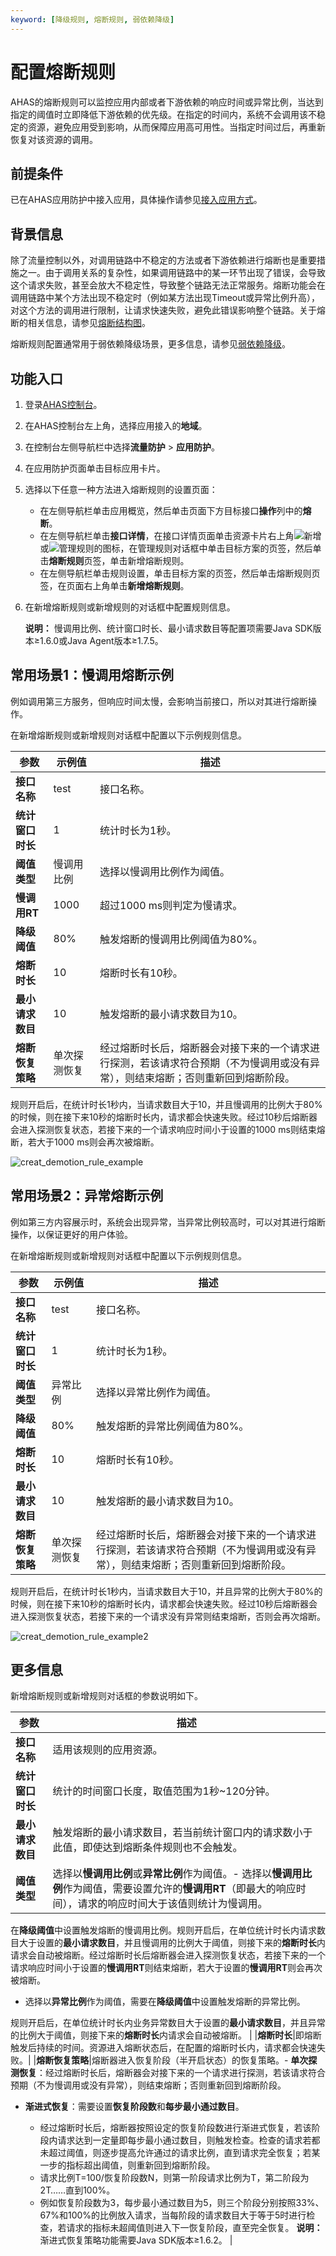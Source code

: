 ```yaml
---
keyword: [降级规则, 熔断规则, 弱依赖降级]
---
```


# 配置熔断规则

AHAS的熔断规则可以监控应用内部或者下游依赖的响应时间或异常比例，当达到指定的阈值时立即降低下游依赖的优先级。在指定的时间内，系统不会调用该不稳定的资源，避免应用受到影响，从而保障应用高可用性。当指定时间过后，再重新恢复对该资源的调用。

## 前提条件

已在AHAS应用防护中接入应用，具体操作请参见[接入应用方式](/cn.zh-CN/流量防护/应用防护/接入应用/接入应用方式.md)。

## 背景信息

除了流量控制以外，对调用链路中不稳定的方法或者下游依赖进行熔断也是重要措施之一。由于调用关系的复杂性，如果调用链路中的某一环节出现了错误，会导致这个请求失败，甚至会放大不稳定性，导致整个链路无法正常服务。熔断功能会在调用链路中某个方法出现不稳定时（例如某方法出现Timeout或异常比例升高），对这个方法的调用进行限制，让请求快速失败，避免此错误影响整个链路。关于熔断的相关信息，请参见[熔断结构图](https://github.com/Netflix/Hystrix/wiki)。

熔断规则配置通常用于弱依赖降级场景，更多信息，请参见[弱依赖降级](/cn.zh-CN/流量防护/应用防护/参考信息/应用防护方法/弱依赖降级.md)。

## 功能入口

1.  登录[AHAS控制台](https://ahas.console.aliyun.com/)。
2.  在AHAS控制台左上角，选择应用接入的**地域**。
3.  在控制台左侧导航栏中选择**流量防护** \> **应用防护**。
4.  在应用防护页面单击目标应用卡片。
5.  选择以下任意一种方法进入熔断规则的设置页面：
    -   在左侧导航栏单击应用概览，然后单击页面下方目标接口**操作**列中的**熔断**。
    -   在左侧导航栏单击**接口详情**，在接口详情页面单击资源卡片右上角![新增](https://static-aliyun-doc.oss-accelerate.aliyuncs.com/assets/img/zh-CN/0322119951/p135195.png)或![管理规则](https://static-aliyun-doc.oss-accelerate.aliyuncs.com/assets/img/zh-CN/0322119951/p135192.png)的图标，在管理规则对话框中单击目标方案的页签，然后单击**熔断规则**页签，单击新增熔断规则。
    -   在左侧导航栏单击规则设置，单击目标方案的页签，然后单击熔断规则页签，在页面右上角单击**新增熔断规则**。
6.  在新增熔断规则或新增规则的对话框中配置规则信息。

    **说明：** 慢调用比例、统计窗口时长、最小请求数目等配置项需要Java SDK版本≥1.6.0或Java Agent版本≥1.7.5。


## 常用场景1：慢调用熔断示例

例如调用第三方服务，但响应时间太慢，会影响当前接口，所以对其进行熔断操作。

在新增熔断规则或新增规则对话框中配置以下示例规则信息。

|参数|示例值|描述|
|--|---|--|
|**接口名称**|test|接口名称。|
|**统计窗口时长**|1|统计时长为1秒。|
|**阈值类型**|慢调用比例|选择以慢调用比例作为阈值。|
|**慢调用RT**|1000|超过1000 ms则判定为慢请求。|
|**降级阈值**|80%|触发熔断的慢调用比例阈值为80%。|
|**熔断时长**|10|熔断时长有10秒。|
|**最小请求数目**|10|触发熔断的最小请求数目为10。|
|**熔断恢复策略**|单次探测恢复|经过熔断时长后，熔断器会对接下来的一个请求进行探测，若该请求符合预期（不为慢调用或没有异常），则结束熔断；否则重新回到熔断阶段。|

规则开启后，在统计时长1秒内，当请求数目大于10，并且慢调用的比例大于80%的时候，则在接下来10秒的熔断时长内，请求都会快速失败。经过10秒后熔断器会进入探测恢复状态，若接下来的一个请求响应时间小于设置的1000 ms则结束熔断，若大于1000 ms则会再次被熔断。

![creat_demotion_rule_example](https://static-aliyun-doc.oss-accelerate.aliyuncs.com/assets/img/zh-CN/4173281161/p103439.png)

## 常用场景2：异常熔断示例

例如第三方内容展示时，系统会出现异常，当异常比例较高时，可以对其进行熔断操作，以保证更好的用户体验。

在新增熔断规则或新增规则对话框中配置以下示例规则信息。

|参数|示例值|描述|
|--|---|--|
|**接口名称**|test|接口名称。|
|**统计窗口时长**|1|统计时长为1秒。|
|**阈值类型**|异常比例|选择以异常比例作为阈值。|
|**降级阈值**|80%|触发熔断的异常比例阈值为80%。|
|**熔断时长**|10|熔断时长有10秒。|
|**最小请求数目**|10|触发熔断的最小请求数目为10。|
|**熔断恢复策略**|单次探测恢复|经过熔断时长后，熔断器会对接下来的一个请求进行探测，若该请求符合预期（不为慢调用或没有异常），则结束熔断；否则重新回到熔断阶段。|

规则开启后，在统计时长1秒内，当请求数目大于10，并且异常的比例大于80%的时候，则在接下来10秒的熔断时长内，请求都会快速失败。经过10秒后熔断器会进入探测恢复状态，若接下来的一个请求没有异常则结束熔断，否则会再次熔断。

![creat_demotion_rule_example2](https://static-aliyun-doc.oss-accelerate.aliyuncs.com/assets/img/zh-CN/4173281161/p103454.png)

## 更多信息

新增熔断规则或新增规则对话框的参数说明如下。

|参数|描述|
|--|--|
|**接口名称**|适用该规则的应用资源。|
|**统计窗口时长**|统计的时间窗口长度，取值范围为1秒~120分钟。|
|**最小请求数目**|触发熔断的最小请求数目，若当前统计窗口内的请求数小于此值，即使达到熔断条件规则也不会触发。|
|**阈值类型**|选择以**慢调用比例**或**异常比例**作为阈值。-   选择以**慢调用比例**作为阈值，需要设置允许的**慢调用RT**（即最大的响应时间），请求的响应时间大于该值则统计为慢调用。

在**降级阈值**中设置触发熔断的慢调用比例。规则开启后，在单位统计时长内请求数目大于设置的**最小请求数目**，并且慢调用的比例大于阈值，则接下来的**熔断时长**内请求会自动被熔断。经过熔断时长后熔断器会进入探测恢复状态，若接下来的一个请求响应时间小于设置的**慢调用RT**则结束熔断，若大于设置的**慢调用RT**则会再次被熔断。

-   选择以**异常比例**作为阈值，需要在**降级阈值**中设置触发熔断的异常比例。

规则开启后，在单位统计时长内业务异常数目大于设置的**最小请求数目**，并且异常的比例大于阈值，则接下来的**熔断时长**内请求会自动被熔断。 |
|**熔断时长**|即熔断触发后持续的时间。资源进入熔断状态后，在配置的熔断时长内，请求都会快速失败。|
|**熔断恢复策略**|熔断器进入恢复阶段（半开启状态）的恢复策略。-   **单次探测恢复**：经过熔断时长后，熔断器会对接下来的一个请求进行探测，若该请求符合预期（不为慢调用或没有异常），则结束熔断；否则重新回到熔断阶段。
-   **渐进式恢复**：需要设置**恢复阶段数**和**每步最小通过数目**。

    -   经过熔断时长后，熔断器按照设定的恢复阶段数进行渐进式恢复，若该阶段内请求达到一定量即每步最小通过数目，则触发检查。检查的请求若都未超过阈值，则逐步提高允许通过的请求比例，直到请求完全恢复；若某一步的指标超出阈值，则重新回到熔断阶段。
    -   请求比例T=100/恢复阶段数N，则第一阶段请求比例为T，第二阶段为2T……直到100%。
    -   例如恢复阶段数为3，每步最小通过数目为5，则三个阶段分别按照33%、67%和100%的比例放入请求，当每阶段的请求数目大于等于5时进行检查，若请求的指标未超阈值则进入下一恢复阶段，直至完全恢复。
**说明：** 渐进式恢复策略功能需要Java SDK版本≥1.6.2。 |

